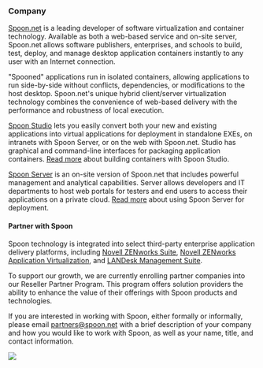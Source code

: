 ### Company

[Spoon.net](http://spoon.net) is a leading developer of software virtualization and container technology. Available as both a web-based service and on-site server, Spoon.net allows software publishers, enterprises, and schools to build, test, deploy, and manage desktop application containers instantly to any user with an Internet connection.

"Spooned" applications run in isolated containers, allowing applications to run side-by-side without conflicts, dependencies, or modifications to the host desktop. Spoon.net's unique hybrid client/server virtualization technology combines the convenience of web-based delivery with the performance and robustness of local execution.

[Spoon Studio](/studio) lets you easily convert both your new and existing applications into virtual applications for deployment in standalone EXEs, on intranets with Spoon Server, or on the web with Spoon.net. Studio has graphical and command-line interfaces for packaging application containers. [Read more](/docs/building) about building containers with Spoon Studio.

[Spoon Server](/server) is an on-site version of Spoon.net that includes powerful management and analytical capabilities. Server allows developers and IT departments to host web portals for testers and end users to access their applications on a private cloud. [Read more](/docs/deploying/to-a-spoon-server) about using Spoon Server for deployment.

#### Partner with Spoon

Spoon technology is integrated into select third-party enterprise application delivery platforms, including [Novell ZENworks Suite](https://www.novell.com/products/zenworks/zenworks-suite/), [Novell ZENworks Application Virtualization](https://www.novell.com/products/zenworks/applicationvirtualization/), and [LANDesk Management Suite](http://landesk.com/).

To support our growth, we are currently enrolling partner companies into our Reseller Partner Program. This program offers solution providers the ability to enhance the value of their offerings with Spoon products and technologies.

If you are interested in working with Spoon, either formally or informally, please email [partners@spoon.net](mailto:partners@spoon.net) with a brief description of your company and how you would like to work with Spoon, as well as your name, title, and contact information.

![](/components/docs/getting_started/about/careers-montage.jpg)